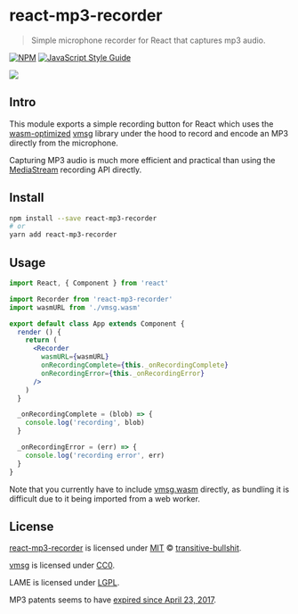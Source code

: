 # react-mp3-recorder

> Simple microphone recorder for React that captures mp3 audio.

[![NPM](https://img.shields.io/npm/v/react-mp3-recorder.svg)](https://www.npmjs.com/package/react-mp3-recorder) [![JavaScript Style Guide](https://img.shields.io/badge/code_style-standard-brightgreen.svg)](https://standardjs.com)

![](https://raw.githubusercontent.com/transitive-bullshit/react-mp3-recorder/master/media/demo.gif)

## Intro

This module exports a simple recording button for React which uses the [wasm-optimized](https://hackernoon.com/creating-webassembly-powered-library-for-modern-web-846da334f8fc) [vmsg](https://github.com/Kagami/vmsg) library under the hood to record and encode an MP3 directly from the microphone.

Capturing MP3 audio is much more efficient and practical than using the [MediaStream](https://developer.mozilla.org/en-US/docs/Web/API/MediaStream_Recording_API) recording API directly.

## Install

```bash
npm install --save react-mp3-recorder
# or
yarn add react-mp3-recorder
```

## Usage

```jsx
import React, { Component } from 'react'

import Recorder from 'react-mp3-recorder'
import wasmURL from './vmsg.wasm'

export default class App extends Component {
  render () {
    return (
      <Recorder
        wasmURL={wasmURL}
        onRecordingComplete={this._onRecordingComplete}
        onRecordingError={this._onRecordingError}
      />
    )
  }

  _onRecordingComplete = (blob) => {
    console.log('recording', blob)
  }

  _onRecordingError = (err) => {
    console.log('recording error', err)
  }
}
```

Note that you currently have to include [vmsg.wasm](https://github.com/Kagami/vmsg/blob/master/vmsg.wasm) directly, as bundling it is difficult due to it being imported from a web worker.

## License

[react-mp3-recorder](https://github.com/transitive-bullshit/react-mp3-recorder) is licensed under [MIT](https://opensource.org/licenses/MIT) © [transitive-bullshit](https://github.com/transitive-bullshit).

[vmsg](https://github.com/Kagami/vmsg) is licensed under [CC0](https://github.com/Kagami/vmsg/blob/master/COPYING).

LAME is licensed under [LGPL](https://github.com/Kagami/lame-svn/blob/master/lame/COPYING).

MP3 patents seems to have [expired since April 23, 2017](https://en.wikipedia.org/wiki/LAME#Patents_and_legal_issues).
